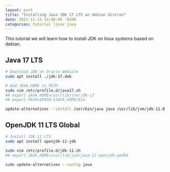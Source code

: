 ```yaml
---
layout: post
title: "Installing Java JDK 17 LTS on debian distros"
date: 2021-11-13 14:00:00 -0300
categories: tutorial linux java
---
```

This tutorial we will learn how to install JDK on linux systems based on debian.

## Java 17 LTS

```bash
# Download JDK on Oracle Website
sudo apt install ./jdk-17.deb

# Add JAVA_HOME to PATH
sudo vim /etc/profile.d/java17.sh
## export JAVA_HOME=/usr/lib/jvm/jdk-17
## export PATH=$PATH:$JAVA_HOME/bin

update-alternatives --install /usr/bin/java java /usr/lib/jvm/jdk-11.0.12/bin/java 100
```

## OpenJDK 11 LTS Global

```bash
# Install JDK 11 LTS
sudo apt install openjdk-11-jdk

sudo vim /etc/profile.d/jdk-11.sh
## export JAVA_HOME=/usr/lib/jvm/java-11-openjdk-amd64

sudo update-alternatives --config java
```